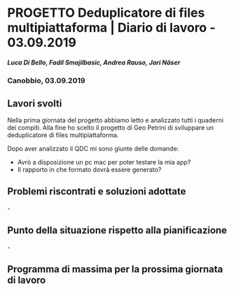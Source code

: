 
# PROGETTO Deduplicatore di files multipiattaforma | Diario di lavoro - 03.09.2019
##### Luca Di Bello, Fadil Smajilbasic, Andrea Rauso, Jari Näser
### Canobbio, 03.09.2019

## Lavori svolti

Nella prima giornata del progetto abbiamo letto e analizzato tutti i quaderni dei compiti. Alla fine ho scelto il progetto di Geo Petrini di sviluppare un deduplicatore di files multipiattaforma.

Dopo aver analizzato il QDC mi sono giunte delle domande:

- Avrò a disposizione un pc mac per poter testare la mia app?
- Il rapporto in che formato dovrà essere generato?


##  Problemi riscontrati e soluzioni adottate
\- 

##  Punto della situazione rispetto alla pianificazione
\-

## Programma di massima per la prossima giornata di lavoro
